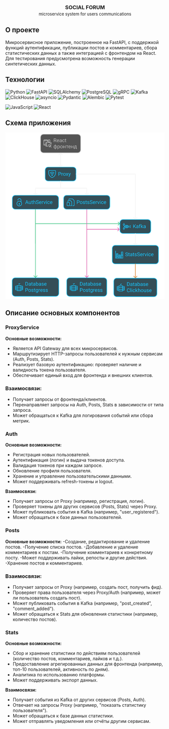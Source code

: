 <br />
<p align="center">
  <!-- <a href="https://github.com/catiaspsilva/README-template">
    <img src="images/gators.jpg" alt="Logo" width="150" height="150">
  </a> -->

  <h3 align="center">SOCIAL FORUM 
    <br> 
    <span style="font-weight: normal; font-size: 0.8em;">
    microservice system for users communications
    </span>
  </h3>
</p>

## О проекте
Микросервисное приложение, построенное на FastAPI, с поддержкой функций аутентификации, публикации постов и комментариев, сбора статистических данных а также интеграцией с фронтендом на React. Для тестирования предусмотрена возможность генерации синтетических данных.

## Технологии
![Python](https://img.shields.io/badge/Python-3.12-3776AB?style=flat&logo=python)
![FastAPI](https://img.shields.io/badge/FastAPI-0.115.0-009688?style=flat&logo=fastapi)
![SQLAlchemy](https://img.shields.io/badge/SQLAlchemy-2.0.30-FFCA28?style=flat&logo=sqlalchemy)
![PostgreSQL](https://img.shields.io/badge/PostgreSQL-16.2-336791?style=flat&logo=postgresql)
![gRPC](https://img.shields.io/badge/gRPC-1.71.0-6DB33F?style=flat&logo=grpc)
![Kafka](https://img.shields.io/badge/Kafka-3.7.0-231F20?style=flat&logo=apachekafka)
![ClickHouse](https://img.shields.io/badge/ClickHouse-23.3-FFD700?style=flat&logo=clickhouse)
![asyncio](https://img.shields.io/badge/asyncio-3.4.3-3776AB?style=flat)
![Pydantic](https://img.shields.io/badge/Pydantic-2.7.1-0E7C86?style=flat&logo=pydantic)
![Alembic](https://img.shields.io/badge/Alembic-1.13.1-45B8D8?style=flat)
![Pytest](https://img.shields.io/badge/Pytest-8.2.2-0A9EDC?style=flat&logo=pytest)

![JavaScript](https://img.shields.io/badge/JavaScript-ES2023-F7DF1E?style=flat&logo=javascript)
![React](https://img.shields.io/badge/React-18.2.0-61DAFB?style=flat&logo=react)


## Схема приложения
![Схема приложения](src/scheme.png)

## Описание основных компонентов

### ProxyService
**Основные возможности:**
- Является API Gateway для всех микросервисов.
- Маршрутизирует HTTP-запросы пользователей к нужным сервисам (Auth, Posts, Stats).
- Реализует базовую аутентификацию: проверяет наличие и валидность токена пользователя.
- Обеспечивает единый вход для фронтенда и внешних клиентов.

### Взаимосвязи:
- Получает запросы от фронтенда/клиентов.
- Перенаправляет запросы на Auth, Posts, Stats в зависимости от типа запроса.
- Может обращаться к Kafka для логирования событий или сбора метрик.

### Auth
**Основные возможности:**
- Регистрация новых пользователей.
- Аутентификация (логин) и выдача токенов доступа.
- Валидация токенов при каждом запросе.
- Обновление профиля пользователя.
- Хранение и управление пользовательскими данными.
- Может поддерживать refresh-токены и logout.

**Взаимосвязи:**
- Получает запросы от Proxy (например, регистрация, логин).
- Проверяет токены для других сервисов (Posts, Stats) через Proxy.
- Может публиковать события в Kafka (например, "user_registered").
- Может обращаться к базе данных пользователей.

### Posts
**Основные возможности:**
-Создание, редактирование и удаление постов.
-Получение списка постов.
-Добавление и удаление комментариев к постам.
-Получение комментариев к конкретному посту.
-Может поддерживать лайки, репосты и другие действия.
-Хранение постов и комментариев.

### Взаимосвязи:
- Получает запросы от Proxy (например, создать пост, получить фид).
- Проверяет права пользователя через Proxy/Auth (например, может ли пользователь создать пост).
- Может публиковать события в Kafka (например, "post_created", "comment_added").
- Может обращаться к Stats для обновления статистики (например, количество постов).

### Stats
**Основные возможности:**
- Сбор и хранение статистики по действиям пользователей (количество постов, комментариев, лайков и т.д.).
- Предоставление агрегированных данных для фронтенда (например, топ-10 пользователей, активность по дням).
- Аналитика по использованию платформы.
- Может поддерживать экспорт данных.

**Взаимосвязи:**
- Получает события из Kafka от других сервисов (Posts, Auth).
- Отвечает на запросы Proxy (например, "показать статистику пользователя").
- Может обращаться к базе данных статистики.
- Может отправлять уведомления или отчёты другим сервисам.

